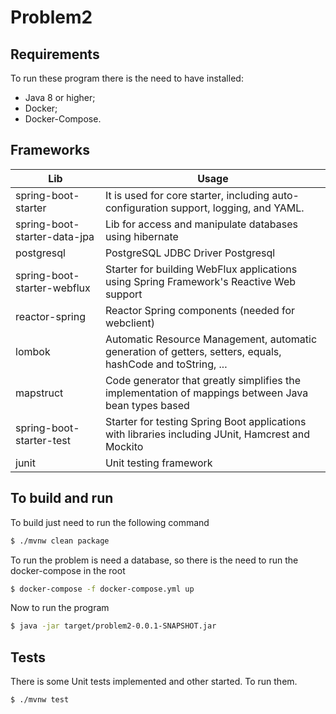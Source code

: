 # Problem2

## Requirements

To run these program there is the need to have installed:
* Java 8 or higher;
* Docker;
* Docker-Compose.

## Frameworks

| Lib | Usage |
| --- | --- |
| spring-boot-starter | It is used for core starter, including auto-configuration support, logging, and YAML. |
| spring-boot-starter-data-jpa | Lib for access and manipulate databases using hibernate |
| postgresql | PostgreSQL JDBC Driver Postgresql |
| spring-boot-starter-webflux | Starter for building WebFlux applications using Spring Framework's Reactive Web support |
| reactor-spring | Reactor Spring components (needed for webclient) |
| lombok | Automatic Resource Management, automatic generation of getters, setters, equals, hashCode and toString, ... |
| mapstruct | Code generator that greatly simplifies the implementation of mappings between Java bean types based |
| spring-boot-starter-test | Starter for testing Spring Boot applications with libraries including JUnit, Hamcrest and Mockito |	
| junit | Unit testing framework |

## To build and run

To build just need to run the following command
```bash
$ ./mvnw clean package
```

To run the problem is need a database, so there is the need to run the docker-compose in the root
```bash
$ docker-compose -f docker-compose.yml up

```

Now to run the program
```bash
$ java -jar target/problem2-0.0.1-SNAPSHOT.jar
```

## Tests

There is some Unit tests implemented and other started. To run them.
```bash
$ ./mvnw test
```
